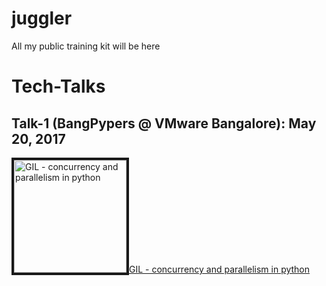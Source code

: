 # juggler
All my public training kit will be here

# Tech-Talks

## Talk-1 (BangPypers @ VMware Bangalore): May 20, 2017
<a href="http://www.youtube.com/watch?feature=player_embedded&v=idHLViG28qk" target="_blank">
  <img src="http://img.youtube.com/vi/idHLViG28qk/0.jpg" alt="GIL - concurrency and parallelism in python"
  width="180" border="4" />GIL - concurrency and parallelism in python
</a>
